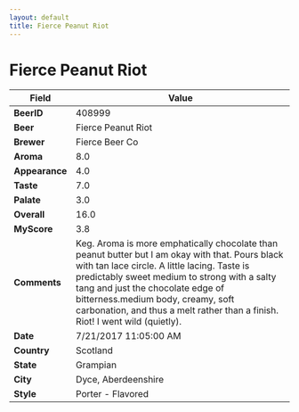 ```yaml
---
layout: default
title: Fierce Peanut Riot
---
```


# Fierce Peanut Riot

| Field         | Value     |
|---------------|-----------|
| **BeerID** | 408999 |
| **Beer** | Fierce Peanut Riot |
| **Brewer** | Fierce Beer Co |
| **Aroma** | 8.0 |
| **Appearance** | 4.0 |
| **Taste** | 7.0 |
| **Palate** | 3.0 |
| **Overall** | 16.0 |
| **MyScore** | 3.8 |
| **Comments** | Keg. Aroma is more emphatically chocolate than peanut butter but I am okay with that. Pours black with tan lace circle. A little lacing. Taste is predictably sweet medium to strong with a salty tang and just the chocolate edge of bitterness.medium body, creamy, soft carbonation, and thus a melt rather than a finish. Riot&#033; I went wild &#40;quietly&#41;. |
| **Date** | 7/21/2017 11:05:00 AM |
| **Country** | Scotland |
| **State** | Grampian |
| **City** | Dyce, Aberdeenshire |
| **Style** | Porter - Flavored |
